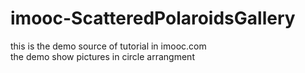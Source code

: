 # imooc-ScatteredPolaroidsGallery
this is the demo source of tutorial in imooc.com <br/>
the demo show pictures in circle arrangment
